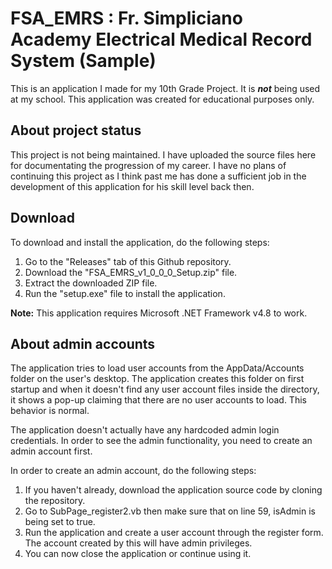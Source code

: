 # FSA_EMRS : Fr. Simpliciano Academy Electrical Medical Record System (Sample)
This is an application I made for my 10th Grade Project. It is ***not*** being used at my school. This application was created for educational purposes only.

## About project status
This project is not being maintained. I have uploaded the source files here for documentating the progression of my career. I have no plans of continuing this project as I think past me has done a sufficient job in the development of this application for his skill level back then. 

## Download
To download and install the application, do the following steps:
1. Go to the "Releases" tab of this Github repository.
2. Download the "FSA_EMRS_v1_0_0_0_Setup.zip" file.
3. Extract the downloaded ZIP file.
4. Run the "setup.exe" file to install the application.

**Note:** This application requires Microsoft .NET Framework v4.8 to work.

## About admin accounts
The application tries to load user accounts from the AppData/Accounts folder on the user's desktop. The application creates this folder on first startup and when it doesn't find any user account files inside the directory, it shows a pop-up claiming that there are no user accounts to load. This behavior is normal.

The application doesn't actually have any hardcoded admin login credentials. In order to see the admin functionality, you need to create an admin account first.

In order to create an admin account, do the following steps:
1. If you haven't already, download the application source code by cloning the repository.
2. Go to SubPage_register2.vb then make sure that on line 59, isAdmin is being set to true.
3. Run the application and create a user account through the register form. The account created by this will have admin privileges.
4. You can now close the application or continue using it.